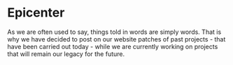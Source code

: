 # Epicenter

As we are often used to say, things told in words are simply words. That is why we have decided to post on our website patches of past projects - that have been carried out today - while we are currently working on projects that will remain our legacy for the future.
